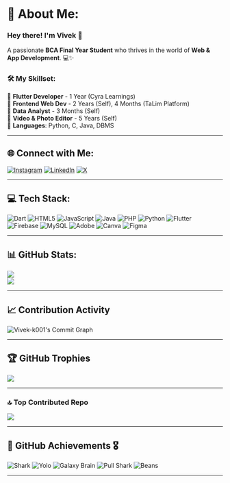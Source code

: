 # 🚀 About Me:
### Hey there! I'm Vivek 👋
A passionate **BCA Final Year Student** who thrives in the world of **Web & App Development**. 💻✨  

### 🛠️ My Skillset:
🔹 **Flutter Developer** - 1 Year (Cyra Learnings)  
🔹 **Frontend Web Dev** - 2 Years (Self), 4 Months (TaLim Platform)  
🔹 **Data Analyst** - 3 Months (Self)  
🔹 **Video & Photo Editor** - 5 Years (Self)  
🔹 **Languages**: Python, C, Java, DBMS  

---

## 🌐 Connect with Me:
[![Instagram](https://img.shields.io/badge/Instagram-%23E4405F.svg?logo=Instagram&logoColor=white)](https://www.instagram.com/vivek2cold) 
[![LinkedIn](https://img.shields.io/badge/LinkedIn-%230077B5.svg?logo=linkedin&logoColor=white)](https://www.linkedin.com/in/vivek-k-b098a732a) 
[![X](https://img.shields.io/badge/X-black.svg?logo=X&logoColor=white)](https://x.com/FrlPlayer)

---

## 💻 Tech Stack:
![Dart](https://img.shields.io/badge/dart-%230175C2.svg?style=for-the-badge&logo=dart&logoColor=white) 
![HTML5](https://img.shields.io/badge/html5-%23E34F26.svg?style=for-the-badge&logo=html5&logoColor=white) 
![JavaScript](https://img.shields.io/badge/javascript-%23323330.svg?style=for-the-badge&logo=javascript&logoColor=%23F7DF1E) 
![Java](https://img.shields.io/badge/java-%23ED8B00.svg?style=for-the-badge&logo=openjdk&logoColor=white) 
![PHP](https://img.shields.io/badge/php-%23777BB4.svg?style=for-the-badge&logo=php&logoColor=white) 
![Python](https://img.shields.io/badge/python-3670A0?style=for-the-badge&logo=python&logoColor=ffdd54) 
![Flutter](https://img.shields.io/badge/Flutter-%2302569B.svg?style=for-the-badge&logo=Flutter&logoColor=white) 
![Firebase](https://img.shields.io/badge/firebase-a08021?style=for-the-badge&logo=firebase&logoColor=ffcd34) 
![MySQL](https://img.shields.io/badge/mysql-4479A1.svg?style=for-the-badge&logo=mysql&logoColor=white) 
![Adobe](https://img.shields.io/badge/adobe-%23FF0000.svg?style=for-the-badge&logo=adobe&logoColor=white) 
![Canva](https://img.shields.io/badge/Canva-%2300C4CC.svg?style=for-the-badge&logo=Canva&logoColor=white) 
![Figma](https://img.shields.io/badge/figma-%23F24E1E.svg?style=for-the-badge&logo=figma&logoColor=white) 

---

## 📊 GitHub Stats:
![](https://github-readme-stats.vercel.app/api?username=Vivek-k001&theme=radical&hide_border=true&include_all_commits=true&count_private=false)  
![](https://github-readme-stats.vercel.app/api/top-langs/?username=Vivek-k001&theme=radical&hide_border=true&include_all_commits=true&count_private=false&layout=compact)

---

## 📈 Contribution Activity
![Vivek-k001's Commit Graph](https://github-readme-activity-graph.vercel.app/graph?username=Vivek-k001&theme=react-dark)

---

## 🏆 GitHub Trophies
![](https://github-profile-trophy.vercel.app/?username=Vivek-k001&theme=radical&no-frame=false&no-bg=false&margin-w=4)

---

### 🔝 Top Contributed Repo
![](https://github-contributor-stats.vercel.app/api?username=Vivek-k001&limit=5&theme=dark&combine_all_yearly_contributions=true)

---

## 🏅 GitHub Achievements 🎖️
![Shark](https://img.shields.io/badge/Shark-%230A0A0A.svg?style=for-the-badge&logo=github&logoColor=white) 
![Yolo](https://img.shields.io/badge/Yolo-%23FF5733.svg?style=for-the-badge&logo=github&logoColor=white) 
![Galaxy Brain](https://img.shields.io/badge/Galaxy_Brain-%234CAF50.svg?style=for-the-badge&logo=github&logoColor=white) 
![Pull Shark](https://img.shields.io/badge/Pull_Shark-%2300BFFF.svg?style=for-the-badge&logo=github&logoColor=white) 
![Beans](https://img.shields.io/badge/Beans-%23D2691E.svg?style=for-the-badge&logo=github&logoColor=white) 

---

<!-- Proudly created with GPRM ( https://gprm.itsvg.in ) -->
